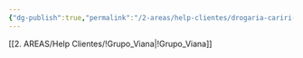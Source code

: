 ```yaml
---
{"dg-publish":true,"permalink":"/2-areas/help-clientes/drogaria-cariri-1/","dgPassFrontmatter":true,"created":"2025-09-26T12:31:31.592-03:00","updated":"2025-09-26T12:33:27.868-03:00"}
---
```


[[2. AREAS/Help Clientes/!Grupo_Viana\|!Grupo_Viana]]